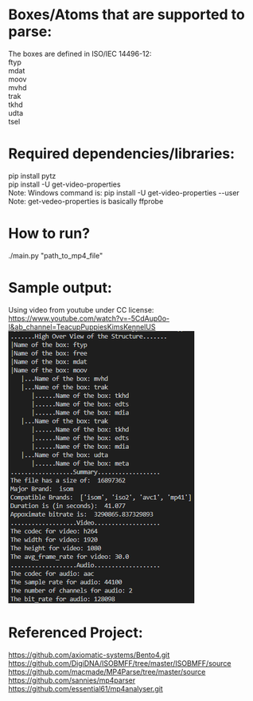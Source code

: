 # Boxes/Atoms that are supported to parse:
The boxes are defined in ISO/IEC 14496-12:  
ftyp  
mdat  
moov  
    mvhd  
    trak  
        tkhd  
        udta  
        tsel  

# Required dependencies/libraries:  
pip install pytz  
pip install -U get-video-properties  
Note: Windows command is: pip install -U get-video-properties --user  
Note: get-vedeo-properties is basically ffprobe

# How to run?  
./main.py "path_to_mp4_file"  

# Sample output:  
Using video from youtube under CC license: https://www.youtube.com/watch?v=-5CdAup0o-I&ab_channel=TeacupPuppiesKimsKennelUS   
![Sample Output1](/assets/images/sample_output1.png)
# Referenced Project: 
https://github.com/axiomatic-systems/Bento4.git  
https://github.com/DigiDNA/ISOBMFF/tree/master/ISOBMFF/source  
https://github.com/macmade/MP4Parse/tree/master/source  
https://github.com/sannies/mp4parser  
https://github.com/essential61/mp4analyser.git
